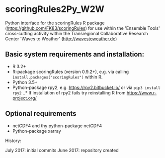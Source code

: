 # scoringRules2Py_W2W

Python interface for the scoringRules R package (https://github.com/FK83/scoringRules) for use within the 'Ensemble Tools' cross-cutting activity within the Transregional Collaborative Research Center 'Waves to Weather' (http://wavestoweather.de)

## Basic system requirements and installation: 
 * R 3.2+
 * R-package scoringRules (version 0.9.2+), e.g. via calling `install.packages("scoringRules")` within R. 
 * Python 3.5+
 * Python-package rpy2, e.g. https://rpy2.bitbucket.io/ or via `pip3 install rpy2`
 ..* If installation of rpy2 fails try reinstalling R from https://www.r-project.org/

## Optional requirements
 * netCDF4 and thy python-package netCDF4
 * Python-package xarray

History:

July 2017: initial commits
June 2017: repository created
